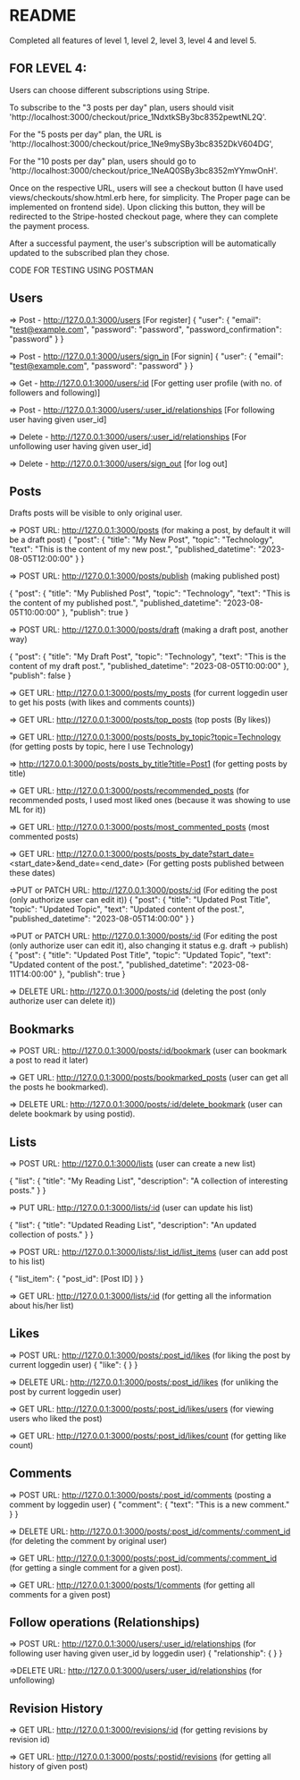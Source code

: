 # README

Completed all features of level 1, level 2, level 3, level 4 and level 5.


## FOR LEVEL 4:

Users can choose different subscriptions using Stripe.

To subscribe to the "3 posts per day" plan, users should visit 'http://localhost:3000/checkout/price_1NdxtkSBy3bc8352pewtNL2Q'. 
 
For the "5 posts per day" plan, the URL is 'http://localhost:3000/checkout/price_1Ne9mySBy3bc8352DkV604DG', 
 
For the "10 posts per day" plan, users should go to 'http://localhost:3000/checkout/price_1NeAQ0SBy3bc8352mYYmwOnH'.

Once on the respective URL, users will see a checkout button (I have used views/checkouts/show.html.erb here, for simplicity. The Proper page can be implemented on frontend side). Upon clicking this button, they will be redirected to the Stripe-hosted checkout page, where they can complete the payment process.

After a successful payment, the user's subscription will be automatically updated to the subscribed plan they chose.


CODE FOR TESTING USING POSTMAN

## Users


=> Post -   http://127.0.0.1:3000/users    [For register]
{
  "user": {
    "email": "test@example.com",
    "password": "password",
    "password_confirmation": "password"
  }
}

=> Post -   http://127.0.0.1:3000/users/sign_in   [For signin]
{
  "user": {
    "email": "test@example.com",
    "password": "password"
  }
}

=> Get - http://127.0.0.1:3000/users/:id   [For getting user profile (with no. of followers and following)]

=> Post -   http://127.0.0.1:3000/users/:user_id/relationships   [For following user having given user_id]

=> Delete  -   http://127.0.0.1:3000/users/:user_id/relationships   [For unfollowing user having given user_id]

=> Delete  -   http://127.0.0.1:3000/users/sign_out  [for log out]




## Posts 

Drafts posts will be visible to only original user.


=> POST URL: http://127.0.0.1:3000/posts (for making a post, by default it will be a draft post)
{
  "post": {
    "title": "My New Post",
    "topic": "Technology",
    "text": "This is the content of my new post.",
    "published_datetime": "2023-08-05T12:00:00"
  }
}

=> POST URL: http://127.0.0.1:3000/posts/publish (making published post)

{
  "post": {
    "title": "My Published Post",
    "topic": "Technology",
    "text": "This is the content of my published post.",
    "published_datetime": "2023-08-05T10:00:00"
  },
  "publish": true
}


=> POST URL: http://127.0.0.1:3000/posts/draft (making a draft post, another way)

{
  "post": {
    "title": "My Draft Post",
    "topic": "Technology",
    "text": "This is the content of my draft post.",
    "published_datetime": "2023-08-05T10:00:00"
  },
  "publish": false
}


=> GET URL: http://127.0.0.1:3000/posts/my_posts (for current loggedin user to get his posts (with likes and comments counts))

=> GET URL: http://127.0.0.1:3000/posts/top_posts (top posts (By likes))

=> GET URL: http://127.0.0.1:3000/posts/posts_by_topic?topic=Technology (for getting posts by topic, here I use Technology)

=> http://127.0.0.1:3000/posts/posts_by_title?title=Post1 (for getting posts by title)

=> GET URL: http://127.0.0.1:3000/posts/recommended_posts (for recommended posts, I used most liked ones (because it was showing to use ML for it))

=> GET URL: http://127.0.0.1:3000/posts/most_commented_posts (most commented posts)

=> GET URL: http://127.0.0.1:3000/posts/posts_by_date?start_date=<start_date>&end_date=<end_date>  (For getting posts published between these dates)


=>PUT or PATCH URL: http://127.0.0.1:3000/posts/:id (For editing the post (only authorize user can edit it))
{
  "post": {
    "title": "Updated Post Title",
    "topic": "Updated Topic",
    "text": "Updated content of the post.",
    "published_datetime": "2023-08-05T14:00:00"
  }
}

=>PUT or PATCH URL: http://127.0.0.1:3000/posts/:id (For editing the post (only authorize user can edit it), also changing it status e.g. draft -> publish)
{
  "post": {
    "title": "Updated Post Title",
    "topic": "Updated Topic",
    "text": "Updated content of the post.",
    "published_datetime": "2023-08-11T14:00:00"
  },
  "publish": true
}


=> DELETE URL: http://127.0.0.1:3000/posts/:id (deleting the post (only authorize user can delete it))



## Bookmarks

=> POST URL: http://127.0.0.1:3000/posts/:id/bookmark (user can bookmark a post to read it later)

=> GET URL: http://127.0.0.1:3000/posts/bookmarked_posts (user can get all the posts he bookmarked).

=> DELETE URL: http://127.0.0.1:3000/posts/:id/delete_bookmark (user can delete bookmark by using postid).


## Lists

=> POST URL: http://127.0.0.1:3000/lists   (user can create a new list)

{
  "list": {
    "title": "My Reading List",
    "description": "A collection of interesting posts."
  }
}

=> PUT URL: http://127.0.0.1:3000/lists/:id  (user can update his list)

{
  "list": {
    "title": "Updated Reading List",
    "description": "An updated collection of posts."
  }
}


=> POST URL: http://127.0.0.1:3000/lists/:list_id/list_items   (user can add post to his list)

{
  "list_item": {
    "post_id": [Post ID]
  }
}

=> GET URL: http://127.0.0.1:3000/lists/:id   (for getting all the information about his/her list)




## Likes

=> POST URL: http://127.0.0.1:3000/posts/:post_id/likes (for liking the post by current loggedin user)
{
  "like": {
  }
}

=> DELETE URL: http://127.0.0.1:3000/posts/:post_id/likes (for unliking the post by current loggedin user)

=> GET URL: http://127.0.0.1:3000/posts/:post_id/likes/users (for viewing users who liked the post)

=> GET URL: http://127.0.0.1:3000/posts/:post_id/likes/count (for getting like count)



## Comments

=> POST URL: http://127.0.0.1:3000/posts/:post_id/comments (posting a comment by loggedin user)
{
  "comment": {
    "text": "This is a new comment."
  }
}

=> DELETE URL: http://127.0.0.1:3000/posts/:post_id/comments/:comment_id (for deleting the comment by original user)

=> GET URL: http://127.0.0.1:3000/posts/:post_id/comments/:comment_id (for getting a single comment for a given post).

=> GET URL: http://127.0.0.1:3000/posts/1/comments (for getting all comments for a given post)


## Follow operations (Relationships)

=> POST URL: http://127.0.0.1:3000/users/:user_id/relationships (for following user having given user_id by loggedin user)
{
  "relationship": {
  }
}

=>DELETE URL: http://127.0.0.1:3000/users/:user_id/relationships (for unfollowing)

## Revision History

=> GET URL: http://127.0.0.1:3000/revisions/:id (for getting revisions by revision id)

=> GET URL: http://127.0.0.1:3000/posts/:postid/revisions (for getting all history of given post)

